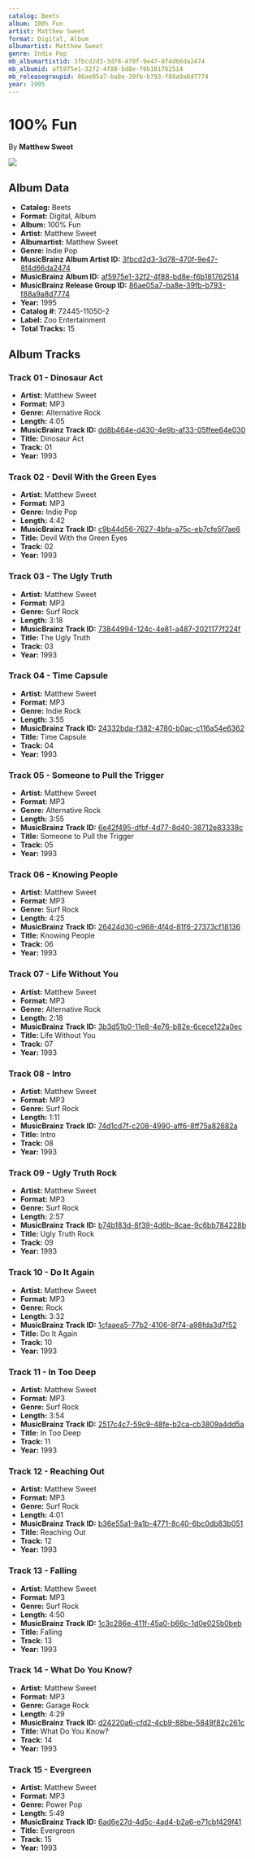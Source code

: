 ```yaml
---
catalog: Beets
album: 100% Fun
artist: Matthew Sweet
format: Digital, Album
albumartist: Matthew Sweet
genre: Indie Pop
mb_albumartistid: 3fbcd2d3-3d78-470f-9e47-8f4d66da2474
mb_albumid: af5975e1-32f2-4f88-bd8e-f6b181762514
mb_releasegroupid: 86ae05a7-ba8e-39fb-b793-f88a9a8d7774
year: 1995
---
```


# 100% Fun

By **Matthew Sweet**

![](../../assets/beetscovers/Matthew_Sweet-100%_Fun.jpg)

## Album Data

- **Catalog:** Beets
- **Format:** Digital, Album
- **Album:** 100% Fun
- **Artist:** Matthew Sweet
- **Albumartist:** Matthew Sweet
- **Genre:** Indie Pop
- **MusicBrainz Album Artist ID:** [3fbcd2d3-3d78-470f-9e47-8f4d66da2474](https://musicbrainz.org/artist/3fbcd2d3-3d78-470f-9e47-8f4d66da2474)
- **MusicBrainz Album ID:** [af5975e1-32f2-4f88-bd8e-f6b181762514](https://musicbrainz.org/release/af5975e1-32f2-4f88-bd8e-f6b181762514)
- **MusicBrainz Release Group ID:** [86ae05a7-ba8e-39fb-b793-f88a9a8d7774](https://musicbrainz.org/release-group/86ae05a7-ba8e-39fb-b793-f88a9a8d7774)
- **Year:** 1995
- **Catalog #:** 72445-11050-2
- **Label:** Zoo Entertainment
- **Total Tracks:** 15

## Album Tracks

### Track 01 - Dinosaur Act

- **Artist:** Matthew Sweet
- **Format:** MP3
- **Genre:** Alternative Rock
- **Length:** 4:05
- **MusicBrainz Track ID:** [dd8b464e-d430-4e9b-af33-05ffee64e030](https://musicbrainz.org/recording/dd8b464e-d430-4e9b-af33-05ffee64e030)
- **Title:** Dinosaur Act
- **Track:** 01
- **Year:** 1993

### Track 02 - Devil With the Green Eyes

- **Artist:** Matthew Sweet
- **Format:** MP3
- **Genre:** Indie Pop
- **Length:** 4:42
- **MusicBrainz Track ID:** [c9b44d56-7627-4bfa-a75c-eb7cfe5f7ae6](https://musicbrainz.org/recording/c9b44d56-7627-4bfa-a75c-eb7cfe5f7ae6)
- **Title:** Devil With the Green Eyes
- **Track:** 02
- **Year:** 1993

### Track 03 - The Ugly Truth

- **Artist:** Matthew Sweet
- **Format:** MP3
- **Genre:** Surf Rock
- **Length:** 3:18
- **MusicBrainz Track ID:** [73844994-124c-4e81-a487-2021177f224f](https://musicbrainz.org/recording/73844994-124c-4e81-a487-2021177f224f)
- **Title:** The Ugly Truth
- **Track:** 03
- **Year:** 1993

### Track 04 - Time Capsule

- **Artist:** Matthew Sweet
- **Format:** MP3
- **Genre:** Indie Rock
- **Length:** 3:55
- **MusicBrainz Track ID:** [24332bda-f382-4780-b0ac-c116a54e6362](https://musicbrainz.org/recording/24332bda-f382-4780-b0ac-c116a54e6362)
- **Title:** Time Capsule
- **Track:** 04
- **Year:** 1993

### Track 05 - Someone to Pull the Trigger

- **Artist:** Matthew Sweet
- **Format:** MP3
- **Genre:** Alternative Rock
- **Length:** 3:55
- **MusicBrainz Track ID:** [6e42f495-dfbf-4d77-8d40-38712e83338c](https://musicbrainz.org/recording/6e42f495-dfbf-4d77-8d40-38712e83338c)
- **Title:** Someone to Pull the Trigger
- **Track:** 05
- **Year:** 1993

### Track 06 - Knowing People

- **Artist:** Matthew Sweet
- **Format:** MP3
- **Genre:** Surf Rock
- **Length:** 4:25
- **MusicBrainz Track ID:** [26424d30-c968-4f4d-81f6-27373cf18136](https://musicbrainz.org/recording/26424d30-c968-4f4d-81f6-27373cf18136)
- **Title:** Knowing People
- **Track:** 06
- **Year:** 1993

### Track 07 - Life Without You

- **Artist:** Matthew Sweet
- **Format:** MP3
- **Genre:** Alternative Rock
- **Length:** 2:18
- **MusicBrainz Track ID:** [3b3d51b0-11e8-4e76-b82e-6cece122a0ec](https://musicbrainz.org/recording/3b3d51b0-11e8-4e76-b82e-6cece122a0ec)
- **Title:** Life Without You
- **Track:** 07
- **Year:** 1993

### Track 08 - Intro

- **Artist:** Matthew Sweet
- **Format:** MP3
- **Genre:** Surf Rock
- **Length:** 1:11
- **MusicBrainz Track ID:** [74d1cd7f-c208-4990-aff6-8ff75a82682a](https://musicbrainz.org/recording/74d1cd7f-c208-4990-aff6-8ff75a82682a)
- **Title:** Intro
- **Track:** 08
- **Year:** 1993

### Track 09 - Ugly Truth Rock

- **Artist:** Matthew Sweet
- **Format:** MP3
- **Genre:** Surf Rock
- **Length:** 2:57
- **MusicBrainz Track ID:** [b74b183d-8f39-4d6b-8cae-9c6bb784228b](https://musicbrainz.org/recording/b74b183d-8f39-4d6b-8cae-9c6bb784228b)
- **Title:** Ugly Truth Rock
- **Track:** 09
- **Year:** 1993

### Track 10 - Do It Again

- **Artist:** Matthew Sweet
- **Format:** MP3
- **Genre:** Rock
- **Length:** 3:32
- **MusicBrainz Track ID:** [1cfaaea5-77b2-4106-8f74-a98fda3d7f52](https://musicbrainz.org/recording/1cfaaea5-77b2-4106-8f74-a98fda3d7f52)
- **Title:** Do It Again
- **Track:** 10
- **Year:** 1993

### Track 11 - In Too Deep

- **Artist:** Matthew Sweet
- **Format:** MP3
- **Genre:** Surf Rock
- **Length:** 3:54
- **MusicBrainz Track ID:** [2517c4c7-59c9-48fe-b2ca-cb3809a4dd5a](https://musicbrainz.org/recording/2517c4c7-59c9-48fe-b2ca-cb3809a4dd5a)
- **Title:** In Too Deep
- **Track:** 11
- **Year:** 1993

### Track 12 - Reaching Out

- **Artist:** Matthew Sweet
- **Format:** MP3
- **Genre:** Surf Rock
- **Length:** 4:01
- **MusicBrainz Track ID:** [b36e55a1-9a1b-4771-8c40-6bc0db83b051](https://musicbrainz.org/recording/b36e55a1-9a1b-4771-8c40-6bc0db83b051)
- **Title:** Reaching Out
- **Track:** 12
- **Year:** 1993

### Track 13 - Falling

- **Artist:** Matthew Sweet
- **Format:** MP3
- **Genre:** Surf Rock
- **Length:** 4:50
- **MusicBrainz Track ID:** [1c3c286e-411f-45a0-b66c-1d0e025b0beb](https://musicbrainz.org/recording/1c3c286e-411f-45a0-b66c-1d0e025b0beb)
- **Title:** Falling
- **Track:** 13
- **Year:** 1993

### Track 14 - What Do You Know?

- **Artist:** Matthew Sweet
- **Format:** MP3
- **Genre:** Garage Rock
- **Length:** 4:29
- **MusicBrainz Track ID:** [d24220a6-cfd2-4cb9-88be-5849f82c261c](https://musicbrainz.org/recording/d24220a6-cfd2-4cb9-88be-5849f82c261c)
- **Title:** What Do You Know?
- **Track:** 14
- **Year:** 1993

### Track 15 - Evergreen

- **Artist:** Matthew Sweet
- **Format:** MP3
- **Genre:** Power Pop
- **Length:** 5:49
- **MusicBrainz Track ID:** [6ad6e27d-4d5c-4ad4-b2a6-e71cbf429f41](https://musicbrainz.org/recording/6ad6e27d-4d5c-4ad4-b2a6-e71cbf429f41)
- **Title:** Evergreen
- **Track:** 15
- **Year:** 1993

